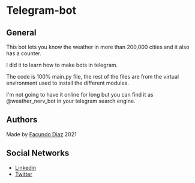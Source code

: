 # Telegram-bot

## General

This bot lets you know the weather in more than 200,000 cities and it also has a counter.

I did it to learn how to make bots in telegram.

The code is 100% main.py file, the rest of the files are from the virtual environment used to install the different modules.

I'm not going to have it online for long but you can find it as @weather_nerv_bot in your telegram search engine.

## Authors

Made by [Facundo Diaz](https://github.com/facu2279) 2021

Social Networks
-------------------
- [Linkedin](https://www.linkedin.com/in/facundo-d%C3%ADaz-720110149/)
- [Twitter](https://twitter.com/facudiazuy)
